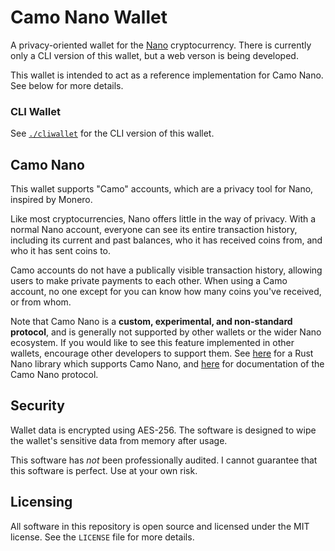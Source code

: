 # Camo Nano Wallet

A privacy-oriented wallet for the [Nano](https://nano.org/) cryptocurrency.
There is currently only a CLI version of this wallet, but a web verson is being developed.

This wallet is intended to act as a reference implementation for Camo Nano. See below for more details.

### CLI Wallet

See [`./cliwallet`](./cliwallet/) for the CLI version of this wallet.

## Camo Nano

This wallet supports "Camo" accounts, which are a privacy tool for Nano, inspired by Monero.

Like most cryptocurrencies, Nano offers little in the way of privacy. With a normal Nano account, everyone can see its entire transaction history, including its current and past balances, who it has received coins from, and who it has sent coins to.

Camo accounts do not have a publically visible transaction history, allowing users to make private payments to each other. When using a Camo account, no one except for you can know how many coins you've received, or from whom.

Note that Camo Nano is a **custom, experimental, and non-standard protocol**, and is generally not supported by other wallets or the wider Nano ecosystem. If you would like to see this feature implemented in other wallets, encourage other developers to support them. See [here](https://crates.io/crates/nanopyrs) for a Rust Nano library which supports Camo Nano, and [here](https://github.com/CamoNano/nanopyrs/blob/main/CAMO-PROTOCOL.md) for documentation of the Camo Nano protocol.

## Security

Wallet data is encrypted using AES-256. The software is designed to wipe the wallet's sensitive data from memory after usage.

This software has *not* been professionally audited. I cannot guarantee that this software is perfect. Use at your own risk.

## Licensing

All software in this repository is open source and licensed under the MIT license. See the `LICENSE` file for more details.